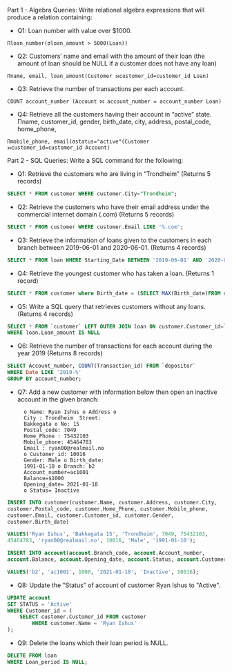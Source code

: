 Part 1 - Algebra Queries:
Write relational algebra expressions that will produce a relation containing:
-  Q1: Loan number with value over $1000.
```
Πloan_number(σloan_amount > 5000(Loan))
```
 
-  Q2: Customers’ name and email with the amount of their loan (the amount of loan should
be NULL if a customer does not have any loan)
 ```
 Πname, email, loan_amount(Customer ⟕customer_id=customer_id Loan)
 ```

-  Q3: Retrieve the number of transactions per each account.
```
COUNT account_number (Account ⨝ account_number = account_number Loan)
```

- Q4: Retrieve all the customers having their account in “active” state.
Πname, customer_id, gender, birth_date, city, address, postal_code, home_phone, 
```
Πmobile_phone, email(σstatus="active"(Customer ⟕customer_id=customer_id Account)
```

Part 2 - SQL Queries:
Write a SQL command for the following:
- Q1: Retrieve the customers who are living in “Trondheim” (Returns 5 records)
``` sql
SELECT * FROM customer WHERE customer.City="Trondheim";
```

- Q2: Retrieve the customers who have their email address under the commercial internet
domain (.com) (Returns 5 records)
``` sql
SELECT * FROM customer WHERE customer.Email LIKE '%.com';
```

- Q3: Retrieve the information of loans given to the customers in each branch between
2019-06-01 and 2020-06-01. (Returns 4 records)
```sql
SELECT * FROM loan WHERE Starting_Date BETWEEN '2019-06-01' AND '2020-06-01';
```

- Q4: Retrieve the youngest customer who has taken a loan. (Returns 1 record)
``` sql
SELECT * FROM customer where Birth_date = (SELECT MAX(Birth_date)FROM customer JOIN loan ON customer.Customer_id=loan.Customer_id);
```

- Q5: Write a SQL query that retrieves customers without any loans. (Returns 4 records)
``` sql
SELECT * FROM `customer` LEFT OUTER JOIN loan ON customer.Customer_id=loan.Customer_id
WHERE loan.Loan_amount IS NULL
```


- Q6: Retrieve the number of transactions for each account during the year 2019 (Returns 8
records)
``` sql
SELECT Account_number, COUNT(Transaction_id) FROM `depositor`
WHERE Date LIKE '2019-%'
GROUP BY account_number;
```

- Q7: Add a new customer with information below then open an inactive account in the
given branch:

		o Name: Ryan Ishus o Address o
		City : Trondheim  Street:
		Bakkegata o No: 15 
		Postal_code: 7049 
		Home_Phone : 75432103 
		Mobile_phone: 45464783 
		Email : ryan00@realmail.no
		o Customer_id: 10016 
		Gender: Male o Birth_date:
		1991-01-10 o Branch: b2 
		Account_number=ac1001 
		Balance=$1000 
		Opening_date= 2021-01-18
		o Status= Inactive
``` sql
INSERT INTO customer(customer.Name, customer.Address, customer.City,
customer.Postal_code, customer.Home_Phone, customer.Mobile_phone,
customer.Email, customer.Customer_id, customer.Gender,
customer.Birth_date)

VALUES('Ryan Ishus', 'Bakkegata 15', 'Trondheim', 7049, 75432103,
45464783, 'ryan00@realmail.no', 10016, 'Male', '1991-01-10');

INSERT INTO account(account.Branch_code, account.Account_number,
account.Balance, account.Opening_date, account.Status, account.Customer_id)

VALUES('b2', 'ac1001', 1000, '2021-01-18', 'Inactive', 10016);
```

- Q8: Update the "Status" of account of customer Ryan Ishus to "Active". 
``` sql
UPDATE account
SET STATUS = 'Active'
WHERE Customer_id = (
    SELECT customer.Customer_id FROM customer
    	WHERE customer.Name = 'Ryan Ishus'
);
```
- Q9: Delete the loans which their loan period is NULL.
```sql
DELETE FROM loan 
WHERE Loan_period IS NULL;
```
